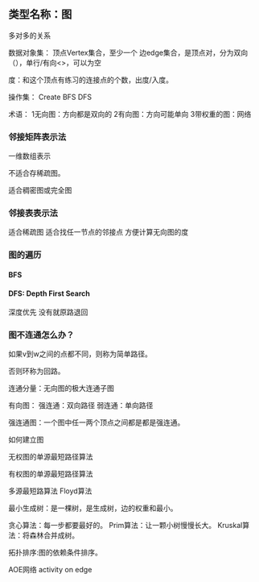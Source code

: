 ## 类型名称：图
多对多的关系

数据对象集：
顶点Vertex集合，至少一个
边edge集合，是顶点对，分为双向（），单行/有向<>，可以为空

度：和这个顶点有练习的连接点的个数，出度/入度。

操作集：
Create
BFS
DFS

术语：
1无向图：方向都是双向的
2有向图：方向可能单向
3带权重的图：网络

### 邻接矩阵表示法
一维数组表示

不适合存稀疏图。

适合稠密图或完全图

### 邻接表表示法
适合稀疏图
适合找任一节点的邻接点
方便计算无向图的度

### 图的遍历

#### BFS

#### DFS: Depth First Search 
深度优先
没有就原路退回

### 图不连通怎么办？

如果v到w之间的点都不同，则称为简单路径。

否则环称为回路。

连通分量：无向图的极大连通子图

有向图：
强连通：双向路径
弱连通：单向路径

强连通图：一个图中任一两个顶点之间都是都是强连通。

如何建立图


无权图的单源最短路径算法

有权图的单源最短路径算法

多源最短路算法 Floyd算法

最小生成树：是一棵树，是生成树，边的权重和最小。

贪心算法：每一步都要最好的。
Prim算法：让一颗小树慢慢长大。
Kruskal算法：将森林合并成树。

拓扑排序:图的依赖条件排序。

AOE网络 activity on edge